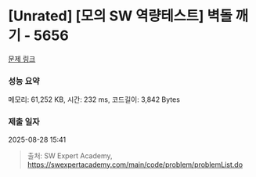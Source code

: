 # [Unrated] [모의 SW 역량테스트] 벽돌 깨기 - 5656 

[문제 링크](https://swexpertacademy.com/main/code/problem/problemDetail.do?contestProbId=AWXRQm6qfL0DFAUo) 

### 성능 요약

메모리: 61,252 KB, 시간: 232 ms, 코드길이: 3,842 Bytes

### 제출 일자

2025-08-28 15:41



> 출처: SW Expert Academy, https://swexpertacademy.com/main/code/problem/problemList.do
